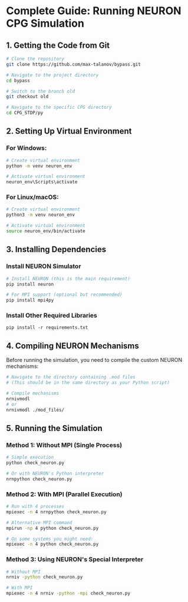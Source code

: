 # Complete Guide: Running NEURON CPG Simulation

## 1. Getting the Code from Git

```bash
# Clone the repository
git clone https://github.com/max-talanov/bypass.git

# Navigate to the project directory
cd bypass

# Switch to the brunch old
git checkout old

# Navigate to the specific CPG directory
cd CPG_STDP/py
```

## 2. Setting Up Virtual Environment

### For Windows:
```bash
# Create virtual environment
python -m venv neuron_env

# Activate virtual environment
neuron_env\Scripts\activate
```

### For Linux/macOS:
```bash
# Create virtual environment
python3 -m venv neuron_env

# Activate virtual environment
source neuron_env/bin/activate
```

## 3. Installing Dependencies

### Install NEURON Simulator
```bash
# Install NEURON (this is the main requirement)
pip install neuron

# For MPI support (optional but recommended)
pip install mpi4py
```

### Install Other Required Libraries
```
pip install -r requirements.txt
```
## 4. Compiling NEURON Mechanisms

Before running the simulation, you need to compile the custom NEURON mechanisms:

```bash
# Navigate to the directory containing .mod files
# (This should be in the same directory as your Python script)

# Compile mechanisms
nrnivmodl 
# or 
nrnivmodl ./mod_files/
```

## 5. Running the Simulation

### Method 1: Without MPI (Single Process)
```bash
# Simple execution
python check_neuron.py

# Or with NEURON's Python interpreter
nrnpython check_neuron.py
```

### Method 2: With MPI (Parallel Execution)
```bash
# Run with 4 processes
mpiexec -n 4 nrnpython check_neuron.py

# Alternative MPI command
mpirun -np 4 python check_neuron.py

# On some systems you might need:
mpiexec -n 4 python check_neuron.py
```

### Method 3: Using NEURON's Special Interpreter
```bash
# Without MPI
nrniv -python check_neuron.py

# With MPI
mpiexec -n 4 nrniv -python -mpi check_neuron.py
```
